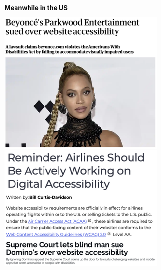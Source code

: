 ## Meanwhile in the US

[![Beyoncé's Parkwood Entertainment sued over website accessibility](../media/lawsuit-beyonce.png)](https://www.theguardian.com/music/2019/jan/04/beyonce-parkwood-entertainment-sued-over-website-accessibility) <!-- .element class="custom-lawsuit-beyonce" -->
[![Reminder: Airlines Should Be Actively Working on Digital Accessibility](../media/lawsuit-airlines.png)](https://www.levelaccess.com/airlines-should-be-working-on-digital-accessibility/) <!-- .element class="custom-lawsuit-airlines" -->
[![Supreme Court lets blind man sue Domino's over website accessibility](../media/lawsuit-dominos.png)](https://www.zdnet.com/article/supreme-court-lets-blind-man-sue-dominos-over-website-accessibility/) <!-- .element class="custom-lawsuit-dominos" -->
